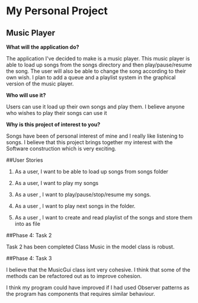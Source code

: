 # My Personal Project

## Music Player

**What will the application do?**

The application I've decided to make is a music player. This music player is able to load up songs from the songs directory
and then play/pause/resume the song. The user will also be able to change the song according to their own wish.
I plan to add a queue and a playlist system in the graphical version of the music player.

**Who will use it?**

Users can use it load up their own songs and play them. I believe anyone who wishes to play their songs can use it

**Why is this project of interest to you?**

Songs have been of personal interest of mine and I really like listening to songs. I believe that this project brings together
my interest with the Software construction which is very exciting.


##User Stories

1. As a user, I want to be able to load up songs from songs folder

2. As a user, I want to play my songs

3. As a user , I want to play/pause/stop/resume my songs.

4. As a user , I want to play next songs in the folder.

5. As a user , I want to create and read playlist of the songs and store them into as file

##Phase 4: Task 2

Task 2 has been completed
Class Music in the model class is robust.

##Phase 4: Task 3

I believe that the MusicGui class isnt very cohesive. I think that some of the methods can be refactored out as to improve cohesion. 

I think my program could have improved if I had used Observer patterns as the program has components that requires similar behaviour.
